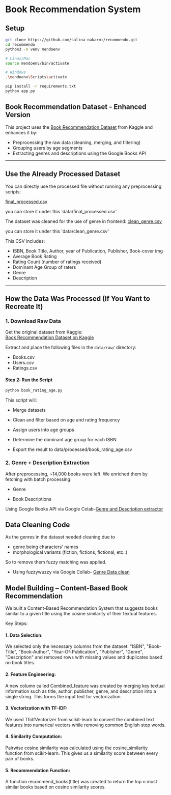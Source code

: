 # Book Recommendation System

## Setup
```bash
git clone https://github.com/salina-nakarmi/recommendo.git
cd recommendo
python3 -m venv mendoenv

# Linux/Mac
source mendoenv/bin/activate

# Windows
.\mendoenv\Scripts\activate

pip install -r requirements.txt
python app.py
```

##  Book Recommendation Dataset - Enhanced Version

This project uses the [Book Recommendation Dataset](https://www.kaggle.com/datasets/arashnic/book-recommendation-dataset) from Kaggle and enhances it by:  
- Preprocessing the raw data (cleaning, merging, and filtering)
- Grouping users by age segments
- Extracting genres and descriptions using the Google Books API

---

##  Use the Already Processed Dataset

You can directly use the processed file without running any preprocessing scripts:

[final_processed.csv](https://drive.google.com/file/d/1oia6BrTSuEU4KX9UFMO7j5aZTWKC-jKj/view?usp=sharing)

you can store it under this 'data/final_processed.csv' 

The dataset was cleaned for the use of genre in frontend:
[clean_genre.csv](https://drive.google.com/file/d/18ChS5oIPcshihKHjZjleWvL31jKcE52g/view?usp=sharing)

you can store it under this 'data/clean_genre.csv' 

This CSV includes:
- ISBN, Book Title, Author, year of Publication, Publisher, Book-cover img
- Average Book Rating
- Rating Count (number of ratings received)
- Dominant Age Group of raters
- Genre
- Description

---

##  How the Data Was Processed (If You Want to Recreate It)

### 1. Download Raw Data

Get the original dataset from Kaggle:  
 [Book Recommendation Dataset on Kaggle](https://www.kaggle.com/datasets/arashnic/book-recommendation-dataset)

Extract and place the following files in the `data/raw/` directory:
- Books.csv
- Users.csv
- Ratings.csv

#### Step 2: Run the Script

```bash
python book_rating_age.py
```

This script will:

- Merge datasets

- Clean and filter based on age and rating frequency

- Assign users into age groups

- Determine the dominant age group for each ISBN

- Export the result to data/processed/book_rating_age.csv

### 2. Genre + Description Extraction

After preprocessing, ~14,000 books were left.
We enriched them by fetching with batch processing:

- Genre

- Book Descriptions

Using Google Books API via Google Colab-[Genre and Description extractor](https://colab.research.google.com/drive/1DFBB740MgnWUP-pkftQ7G4rMxWIcTqBt?usp=sharing)

## Data Cleaning Code
As the genres in the dataset needed cleaning due to
- genre being characters' names
- morphological variants (fiction, fictions, fictional, etc..)
  
So to remove them fuzzy matching was applied.
- Using fuzzywuzzy via Google Collab- [Genre Data clean](https://colab.research.google.com/drive/16iOemQ2ZHeVKQzttHnXBbzkeNXUFAfp9?usp=sharing)

## Model Building – Content-Based Book Recommendation
We built a Content-Based Recommendation System that suggests books similar to a given title using the cosine similarity of their textual features.

Key Steps:

#### 1. Data Selection:
 We selected only the necessary columns from the dataset:
 "ISBN", "Book-Title", "Book-Author", "Year-Of-Publication", "Publisher", "Genre", "Description"
 and removed rows with missing values and duplicates based on book titles.


#### 2. Feature Engineering:
 A new column called Combined_feature was created by merging key textual information such as title, author, publisher, genre, and description into a single string. This forms the input text for vectorization.


#### 3. Vectorization with TF-IDF:
 We used TfidfVectorizer from scikit-learn to convert the combined text features into numerical vectors while removing common English stop words.


#### 4. Similarity Computation:
 Pairwise cosine similarity was calculated using the cosine_similarity function from scikit-learn. This gives us a similarity score between every pair of books.


#### 5. Recommendation Function:
 A function recommend_books(title) was created to return the top n most similar books  based on cosine similarity scores.
